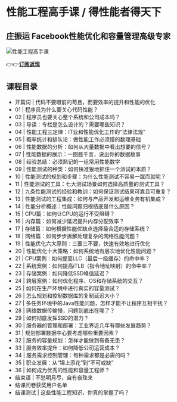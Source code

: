 性能工程高手课 / 得性能者得天下
=================

庄振运 **Facebook性能优化和容量管理高级专家**
-----------------------------

![性能工程高手课](https://www.geekgay.com/storage/geek/geek_4812c3e716f7df76b1a9af8be101ad03.jpg)  
  
👉👉[**订阅返现**](https://time.geekbang.org/column/intro/100041101?code=p46nkuFKgIBhksQjAl9TP2dN2NM%2F1YTNb%2FSjdZBD4aU%3D "性能工程高手课")  
  
课程目录
----

  
  
- 开篇词 | 代码不要眼前的苟且，而要效率的提升和性能的优化
- 01 | 程序员为什么要关心代码性能？
- 02 | 程序员也要关心整个系统和公司成本吗？
- 03 | 导读：专栏是怎么设计的？需要哪些知识？
- 04 | 性能工程三定律：IT业和性能优化工作的“法律法规”
- 05 | 概率统计和排队论：做性能工作必须懂的数理基础
- 06 | 性能数据的分析：如何从大量数据中看出想要的信号？
- 07 | 性能数据的展示：一图胜千言，说出你的数据故事
- 08 | 经验总结：必须熟记的一组常用性能数字
- 09 | 性能测试的种类：如何快准狠地抓住一个测试的本质？
- 10 | 性能测试的规划和步骤：为什么性能测试不容易一蹴而就呢？
- 11 | 性能测试的工具：七大测试场景如何选择高质量的测试工具？
- 12 | 九条性能测试的经验和教训：如何保证测试结果可靠且可重复？
- 13 | 性能测试的工程集成：如何与产品开发和运维业务有机集成？
- 14 | 性能分析概述：性能问题归根结底是什么原因？
- 15 | CPU篇：如何让CPU的运行不受阻碍？
- 16 | 内存篇：如何减少延迟提升内存分配效率？
- 17 | 存储篇：如何根据性能优缺点选择最合适的存储系统？
- 18 | 网络篇：如何步步拆解处理复杂的网络性能问题？
- 19 | 性能优化六大原则：三要三不要，快速有效地进行优化
- 20 | 性能优化十大策略：如何系统地有层次地优化性能问题？
- 21 | CPU案例：如何提高LLC（最后一级缓存）的命中率？
- 22 | 系统案例：如何提高iTLB（指令地址映射）的命中率？
- 23 | 存储案例：如何降低SSD峰值延迟？
- 24 | 跨层案例：如何优化程序、OS和存储系统的交互？
- 25 | 如何在生产环境中进行真实的容量测试？
- 26 | 怎么规划和控制数据库的复制延迟大小？
- 27 | 多任务环境中的Java性能问题，怎样才能不让程序互相干扰？
- 28 | 网络数据传输慢，问题到底出在哪了？
- 29 | 如何彻底发挥SSD的潜力？
- 30 | 服务器的管理和部署：工业界近几年有哪些发展趋势？
- 31 | 规划部署数据中心要考虑哪些重要因素？
- 32 | 服务的容量规划：怎样才能做到有备无患？
- 33 | 服务效率提升：如何降低公司运营成本？
- 34 | 服务需求控制管理：每种需求都是必需的吗？
- 35 | 职业发展：从“锦上添花”到“不可或缺”
- 36 | 如何成为优秀的性能和容量工程师？
- 结束语 | 不愁明月尽，自有夜珠来
- 结课问卷获奖用户名单
- 结课测试 | 这些性能工程知识，你真的掌握了吗？